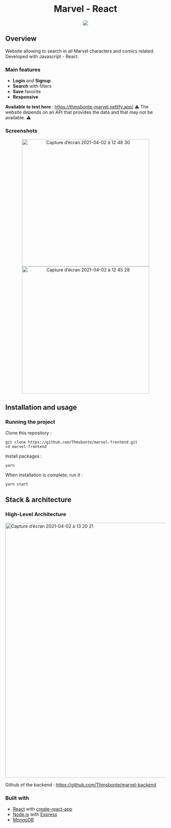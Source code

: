 <h1 align="center">
	Marvel - React
</h1>

<p align="center">
	<img src="https://github.com/Thmsbonte/marvel-frontend/blob/main/preview/marvel-gif-preview-2.gif">
</p>

## Overview

Website allowing to search in all Marvel characters and comics related. Developed with Javascript - React.

### Main features
- **Login** and **Signup**
- **Search** with filters
- **Save** favorite
- **Responsive**

**Available to test here** : https://thmsbonte-marvel.netlify.app/
⚠️ The website depends on an API that provides the data and that may not be available. ⚠️ 

### Screenshots

<p align="center">
<img width="400" alt="Capture d’écran 2021-04-02 à 12 48 30" src="https://user-images.githubusercontent.com/5527656/113409508-bcbe1380-93b1-11eb-831f-7a0ce7f3fa11.png">	       <img width="400" alt="Capture d’écran 2021-04-02 à 12 45 28" src="https://user-images.githubusercontent.com/5527656/113409318-50431480-93b1-11eb-990c-658577eca696.png">
	</p>

## Installation and usage

### Running the project

Clone this repository :

```
git clone https://github.com/Thmsbonte/marvel-frontend.git
cd marvel-frontend
```

Install packages :

```
yarn
```

When installation is complete, run it :

```
yarn start
```


## Stack & architecture

### High-Level Architecture
<img width="800" alt="Capture d’écran 2021-04-02 à 13 20 21" src="https://user-images.githubusercontent.com/5527656/113411488-2d672f00-93b6-11eb-8e7c-43313919943f.png">

Github of the backend : https://github.com/Thmsbonte/marvel-backend

### Built with

- [React](https://fr.reactjs.org/) with [create-react-app](https://github.com/facebook/create-react-app)
- [Node.js](https://nodejs.org/en/) with [Express](https://expressjs.com/fr/)
- [MongoDB](https://www.mongodb.com/)
